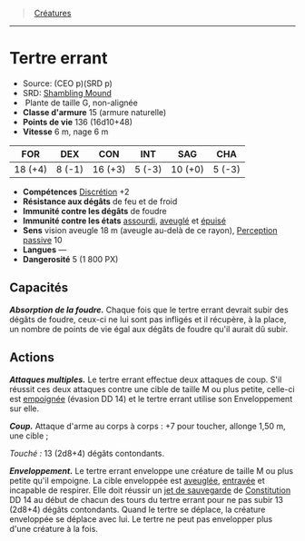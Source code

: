 ﻿---
!MonsterItem
Family: MonsterHD
Type: Plante
Size: G
Alignment: non-alignée
ArmorClass: 15 (armure naturelle)
HitPoints: 136 (16d10+48)
Speed: 6 m, nage 6 m
Strength: 18 (+4)
Dexterity: ' 8 (-1)'
Constitution: 16 (+3)
Intelligence: ' 5 (-3)'
Wisdom: 10 (+0)
Charisma: ' 5 (-3)'
Skills: '[Discrétion](hd_abilities_dexterity_discretion.md) +2'
DamageImmunities: de foudre
ConditionImmunities: '[assourdi](hd_conditions_assourdi.md), [aveuglé](hd_conditions_aveugle.md) et [épuisé](hd_conditions_fatigue_et_epuisement.md)'
DamageResistances: de feu et de froid
Senses: vision aveugle 18 m (aveugle au-delà de ce rayon), [Perception passive](hd_abilities_dexterity_perception_passive.md) 10
Languages: —
Challenge: 5 (1 800 PX)
Id: monsters_hd.md#tertre-errant
ParentLink: monsters_hd.md#créatures
Name: Tertre errant
ParentName: Créatures
NameLevel: 1
AltName: '[Shambling Mound](srd_monsters_shambling_mound.md)'
Source: (CEO p)(SRD p)
Attributes:
  Name: Tertre errant
  Markdown: >+
    # <!--Name-->Tertre errant<!--/Name-->


    - Source: <!--Source-->(CEO p)(SRD p)<!--/Source-->

    - SRD: <!--AltName-->[Shambling Mound](srd_monsters_shambling_mound.md)<!--/AltName-->

    -  <!--Type-->Plante<!--/Type--> de taille <!--Size-->G<!--/Size-->, <!--Alignment-->non-alignée<!--/Alignment-->

    - **Classe d'armure** <!--ArmorClass-->15 (armure naturelle)<!--/ArmorClass-->

    - **Points de vie** <!--HitPoints-->136 (16d10+48)<!--/HitPoints-->

    - **Vitesse** <!--Speed-->6 m, nage 6 m<!--/Speed-->


    |FOR|DEX|CON|INT|SAG|CHA|

    |---|---|---|---|---|---|

    |<!--Strength-->18 (+4)<!--/Strength-->|<!--Dexterity--> 8 (-1)<!--/Dexterity-->|<!--Constitution-->16 (+3)<!--/Constitution-->|<!--Intelligence--> 5 (-3)<!--/Intelligence-->|<!--Wisdom-->10 (+0)<!--/Wisdom-->|<!--Charisma--> 5 (-3)<!--/Charisma-->|


    - **Compétences** <!--Skills-->[Discrétion](hd_abilities_dexterity_discretion.md) +2<!--/Skills-->

    - **Résistance aux dégâts** <!--DamageResistances-->de feu et de froid<!--/DamageResistances-->

    - **Immunité contre les dégâts** <!--DamageImmunities-->de foudre<!--/DamageImmunities-->

    - **Immunité contre les états** <!--ConditionImmunities-->[assourdi](hd_conditions_assourdi.md), [aveuglé](hd_conditions_aveugle.md) et [épuisé](hd_conditions_fatigue_et_epuisement.md)<!--/ConditionImmunities-->

    - **Sens** <!--Senses-->vision aveugle 18 m (aveugle au-delà de ce rayon), [Perception passive](hd_abilities_dexterity_perception_passive.md) 10<!--/Senses-->

    - **Langues** <!--Languages-->—<!--/Languages-->

    - **Dangerosité** <!--Challenge-->5 (1 800 PX)<!--/Challenge-->


    ## Capacités


    **_Absorption de la foudre._** Chaque fois que le tertre errant devrait subir des dégâts de foudre, ceux-ci ne lui sont pas infligés et il récupère, à la place, un nombre de points de vie égal aux dégâts de foudre qu'il aurait dû subir.


    ## Actions


    **_Attaques multiples._** Le tertre errant effectue deux attaques de coup. S'il réussit ces deux attaques contre une cible de taille M ou plus petite, celle-ci est [empoignée](hd_conditions_empoigne.md) (évasion DD 14) et le tertre errant utilise son Enveloppement sur elle.


    **_Coup._** Attaque d'arme au corps à corps : +7 pour toucher, allonge 1,50 m, une cible ;


    _Touché :_ 13 (2d8+4) dégâts contondants.


    **_Enveloppement._** Le tertre errant enveloppe une créature de taille M ou plus petite qu'il empoigne. La cible enveloppée est [aveuglée](hd_conditions_aveugle.md), [entravée](hd_conditions_entrave.md) et incapable de respirer. Elle doit réussir un [jet de sauvegarde](hd_abilities_jets_de_sauvegarde.md) de [Constitution](hd_abilities_constitution.md) DD 14 au début de chacun des tours du tertre errant pour ne pas subir 13 (2d8+4) dégâts contondants. Quand le tertre se déplace, la créature enveloppée se déplace avec lui. Le tertre ne peut pas envelopper plus d'une créature à la fois.

  Source: (CEO p)(SRD p)
  AltName: '[Shambling Mound](srd_monsters_shambling_mound.md)'
  Type: Plante
  Size: G
  Alignment: non-alignée
  ArmorClass: 15 (armure naturelle)
  HitPoints: 136 (16d10+48)
  Speed: 6 m, nage 6 m
  Strength: 18 (+4)
  Dexterity: ' 8 (-1)'
  Constitution: 16 (+3)
  Intelligence: ' 5 (-3)'
  Wisdom: 10 (+0)
  Charisma: ' 5 (-3)'
  Skills: '[Discrétion](hd_abilities_dexterity_discretion.md) +2'
  DamageResistances: de feu et de froid
  DamageImmunities: de foudre
  ConditionImmunities: '[assourdi](hd_conditions_assourdi.md), [aveuglé](hd_conditions_aveugle.md) et [épuisé](hd_conditions_fatigue_et_epuisement.md)'
  Senses: vision aveugle 18 m (aveugle au-delà de ce rayon), [Perception passive](hd_abilities_dexterity_perception_passive.md) 10
  Languages: —
  Challenge: 5 (1 800 PX)
AttributesDictionary: >+
  Name: Tertre errant

  Markdown: >+

    # <!--Name-->Tertre errant<!--/Name-->





    - Source: <!--Source-->(CEO p)(SRD p)<!--/Source-->



    - SRD: <!--AltName-->[Shambling Mound](srd_monsters_shambling_mound.md)<!--/AltName-->



    -  <!--Type-->Plante<!--/Type--> de taille <!--Size-->G<!--/Size-->, <!--Alignment-->non-alignée<!--/Alignment-->



    - **Classe d'armure** <!--ArmorClass-->15 (armure naturelle)<!--/ArmorClass-->



    - **Points de vie** <!--HitPoints-->136 (16d10+48)<!--/HitPoints-->



    - **Vitesse** <!--Speed-->6 m, nage 6 m<!--/Speed-->





    |FOR|DEX|CON|INT|SAG|CHA|



    |---|---|---|---|---|---|



    |<!--Strength-->18 (+4)<!--/Strength-->|<!--Dexterity--> 8 (-1)<!--/Dexterity-->|<!--Constitution-->16 (+3)<!--/Constitution-->|<!--Intelligence--> 5 (-3)<!--/Intelligence-->|<!--Wisdom-->10 (+0)<!--/Wisdom-->|<!--Charisma--> 5 (-3)<!--/Charisma-->|





    - **Compétences** <!--Skills-->[Discrétion](hd_abilities_dexterity_discretion.md) +2<!--/Skills-->



    - **Résistance aux dégâts** <!--DamageResistances-->de feu et de froid<!--/DamageResistances-->



    - **Immunité contre les dégâts** <!--DamageImmunities-->de foudre<!--/DamageImmunities-->



    - **Immunité contre les états** <!--ConditionImmunities-->[assourdi](hd_conditions_assourdi.md), [aveuglé](hd_conditions_aveugle.md) et [épuisé](hd_conditions_fatigue_et_epuisement.md)<!--/ConditionImmunities-->



    - **Sens** <!--Senses-->vision aveugle 18 m (aveugle au-delà de ce rayon), [Perception passive](hd_abilities_dexterity_perception_passive.md) 10<!--/Senses-->



    - **Langues** <!--Languages-->—<!--/Languages-->



    - **Dangerosité** <!--Challenge-->5 (1 800 PX)<!--/Challenge-->





    ## Capacités





    **_Absorption de la foudre._** Chaque fois que le tertre errant devrait subir des dégâts de foudre, ceux-ci ne lui sont pas infligés et il récupère, à la place, un nombre de points de vie égal aux dégâts de foudre qu'il aurait dû subir.





    ## Actions





    **_Attaques multiples._** Le tertre errant effectue deux attaques de coup. S'il réussit ces deux attaques contre une cible de taille M ou plus petite, celle-ci est [empoignée](hd_conditions_empoigne.md) (évasion DD 14) et le tertre errant utilise son Enveloppement sur elle.





    **_Coup._** Attaque d'arme au corps à corps : +7 pour toucher, allonge 1,50 m, une cible ;





    _Touché :_ 13 (2d8+4) dégâts contondants.





    **_Enveloppement._** Le tertre errant enveloppe une créature de taille M ou plus petite qu'il empoigne. La cible enveloppée est [aveuglée](hd_conditions_aveugle.md), [entravée](hd_conditions_entrave.md) et incapable de respirer. Elle doit réussir un [jet de sauvegarde](hd_abilities_jets_de_sauvegarde.md) de [Constitution](hd_abilities_constitution.md) DD 14 au début de chacun des tours du tertre errant pour ne pas subir 13 (2d8+4) dégâts contondants. Quand le tertre se déplace, la créature enveloppée se déplace avec lui. Le tertre ne peut pas envelopper plus d'une créature à la fois.



  Source: (CEO p)(SRD p)

  AltName: '[Shambling Mound](srd_monsters_shambling_mound.md)'

  Type: Plante

  Size: G

  Alignment: non-alignée

  ArmorClass: 15 (armure naturelle)

  HitPoints: 136 (16d10+48)

  Speed: 6 m, nage 6 m

  Strength: 18 (+4)

  Dexterity: ' 8 (-1)'

  Constitution: 16 (+3)

  Intelligence: ' 5 (-3)'

  Wisdom: 10 (+0)

  Charisma: ' 5 (-3)'

  Skills: '[Discrétion](hd_abilities_dexterity_discretion.md) +2'

  DamageResistances: de feu et de froid

  DamageImmunities: de foudre

  ConditionImmunities: '[assourdi](hd_conditions_assourdi.md), [aveuglé](hd_conditions_aveugle.md) et [épuisé](hd_conditions_fatigue_et_epuisement.md)'

  Senses: vision aveugle 18 m (aveugle au-delà de ce rayon), [Perception passive](hd_abilities_dexterity_perception_passive.md) 10

  Languages: —

  Challenge: 5 (1 800 PX)

---
> [Créatures](hd_monsters.md)

---

# Tertre errant

- Source: (CEO p)(SRD p)
- SRD: [Shambling Mound](srd_monsters_shambling_mound.md)
-  Plante de taille G, non-alignée
- **Classe d'armure** 15 (armure naturelle)
- **Points de vie** 136 (16d10+48)
- **Vitesse** 6 m, nage 6 m

|FOR|DEX|CON|INT|SAG|CHA|
|---|---|---|---|---|---|
|18 (+4)| 8 (-1)|16 (+3)| 5 (-3)|10 (+0)| 5 (-3)|

- **Compétences** [Discrétion](hd_abilities_dexterity_discretion.md) +2
- **Résistance aux dégâts** de feu et de froid
- **Immunité contre les dégâts** de foudre
- **Immunité contre les états** [assourdi](hd_conditions_assourdi.md), [aveuglé](hd_conditions_aveugle.md) et [épuisé](hd_conditions_fatigue_et_epuisement.md)
- **Sens** vision aveugle 18 m (aveugle au-delà de ce rayon), [Perception passive](hd_abilities_dexterity_perception_passive.md) 10
- **Langues** —
- **Dangerosité** 5 (1 800 PX)

## Capacités

**_Absorption de la foudre._** Chaque fois que le tertre errant devrait subir des dégâts de foudre, ceux-ci ne lui sont pas infligés et il récupère, à la place, un nombre de points de vie égal aux dégâts de foudre qu'il aurait dû subir.

## Actions

**_Attaques multiples._** Le tertre errant effectue deux attaques de coup. S'il réussit ces deux attaques contre une cible de taille M ou plus petite, celle-ci est [empoignée](hd_conditions_empoigne.md) (évasion DD 14) et le tertre errant utilise son Enveloppement sur elle.

**_Coup._** Attaque d'arme au corps à corps : +7 pour toucher, allonge 1,50 m, une cible ;

_Touché :_ 13 (2d8+4) dégâts contondants.

**_Enveloppement._** Le tertre errant enveloppe une créature de taille M ou plus petite qu'il empoigne. La cible enveloppée est [aveuglée](hd_conditions_aveugle.md), [entravée](hd_conditions_entrave.md) et incapable de respirer. Elle doit réussir un [jet de sauvegarde](hd_abilities_jets_de_sauvegarde.md) de [Constitution](hd_abilities_constitution.md) DD 14 au début de chacun des tours du tertre errant pour ne pas subir 13 (2d8+4) dégâts contondants. Quand le tertre se déplace, la créature enveloppée se déplace avec lui. Le tertre ne peut pas envelopper plus d'une créature à la fois.

